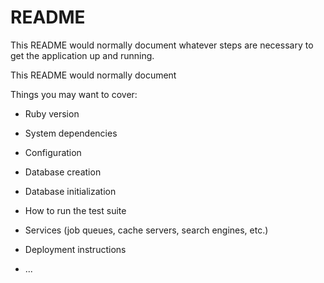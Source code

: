 # README

This README would normally document whatever steps are necessary to get the
application up and running.

This README would normally document

Things you may want to cover:

* Ruby version

* System dependencies

* Configuration

* Database creation

* Database initialization

* How to run the test suite

* Services (job queues, cache servers, search engines, etc.)

* Deployment instructions

* ...
